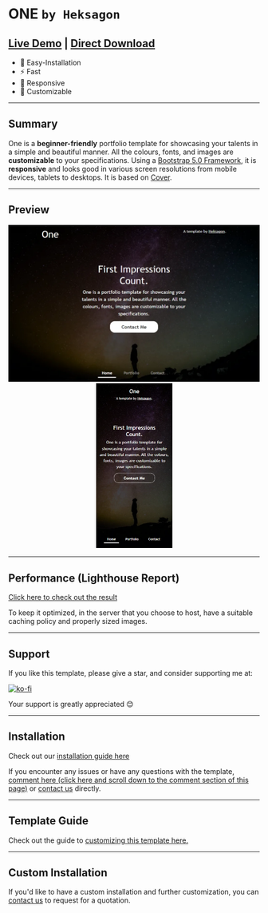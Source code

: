 # ONE ```by Heksagon```

## [Live Demo](https://heksagonnet.github.io/one/) | [Direct Download](https://github.com/heksagonnet/one/archive/main.zip) 
- 🔧 Easy-Installation 
- ⚡️ Fast 
- 📱 Responsive
- 🎨 Customizable
---
## Summary
One is a **beginner-friendly** portfolio template for showcasing your talents in a simple and beautiful manner. All the colours, fonts, and images are **customizable** to your specifications. Using a [Bootstrap 5.0 Framework](https://getbootstrap.com/docs/5.0/getting-started/introduction/), it is **responsive** and looks good in various screen resolutions from mobile devices, tablets to desktops. It is based on [Cover](https://getbootstrap.com/docs/5.0/examples/cover/).

---
## Preview
<p align="center">
  <kbd><img width=600px src="assets/img/preview.webp" alt="Preview" /></kbd>
  <kbd><img width=153px src="assets/img/preview-mobile.webp" alt="Preview in Mobile" /></kbd>
</p>

---
## Performance (Lighthouse Report)

[Click here to check out the result](https://googlechrome.github.io/lighthouse/viewer/?gist=1271f3fcdeb0f0d6aa6f7ad32b9d49a9)

To keep it optimized, in the server that you choose to host, have a suitable caching policy and properly sized images.

---
## Support

If you like this template, please give a star, and consider supporting me at:

[![ko-fi](https://www.ko-fi.com/img/githubbutton_sm.svg)](https://ko-fi.com/heksagon)

Your support is greatly appreciated 😊

---
## Installation
Check out our [installation guide here](https://www.heksagon.net/free-template/one/#installation-)

If you encounter any issues or have any questions with the template, [comment here (click here and scroll down to the comment section of this page)](https://www.heksagon.net/free-template/one/#graphcomment) or [contact us](https://www.heksagon.net/contact) directly.

---
## Template Guide
Check out the guide to [customizing this template here.](https://www.heksagon.net/free-template/one/#template-guide)

---
## Custom Installation
If you'd like to have a custom installation and further customization, you can [contact us](https://www.heksagon.net/contact) to request for a quotation.
